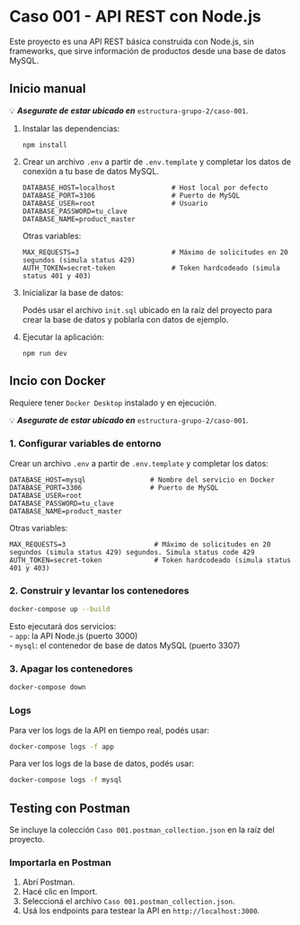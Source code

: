 # Caso 001 - API REST con Node.js

Este proyecto es una API REST básica construida con Node.js, sin frameworks, que sirve información de productos desde una base de datos MySQL.
               

## Inicio manual
💡 ***Asegurate de estar ubicado en*** `estructura-grupo-2/caso-001`.  

1. Instalar las dependencias:

    ```
    npm install
    ```

2. Crear un archivo `.env` a partir de `.env.template` y completar los datos de conexión a tu base de datos MySQL.
    ``` .env
   DATABASE_HOST=localhost              # Host local por defecto
   DATABASE_PORT=3306                   # Puerto de MySQL 
   DATABASE_USER=root                   # Usuario 
   DATABASE_PASSWORD=tu_clave  
   DATABASE_NAME=product_master       
   ```

   Otras variables:
   ``` .env
   MAX_REQUESTS=3                       # Máximo de solicitudes en 20 segundos (simula status 429)
   AUTH_TOKEN=secret-token              # Token hardcodeado (simula status 401 y 403)
   ```

4. Inicializar la base de datos:

    Podés usar el archivo `init.sql` ubicado en la raíz del proyecto para crear la base de datos y poblarla con datos de ejemplo.  

5. Ejecutar la aplicación:

    ```
    npm run dev
    ```
    
## Incio con Docker
Requiere tener `Docker Desktop` instalado y en ejecución.  
  
💡 ***Asegurate de estar ubicado en*** `estructura-grupo-2/caso-001`.

### 1. Configurar variables de entorno
   Crear un archivo `.env` a partir de `.env.template` y completar los datos:  
   ``` .env
   DATABASE_HOST=mysql                # Nombre del servicio en Docker
   DATABASE_PORT=3306                 # Puerto de MySQL 
   DATABASE_USER=root                 
   DATABASE_PASSWORD=tu_clave  
   DATABASE_NAME=product_master       
   ```

  Otras variables:
  ``` .env
  MAX_REQUESTS=3                      # Máximo de solicitudes en 20 segundos (simula status 429) segundos. Simula status code 429
  AUTH_TOKEN=secret-token             # Token hardcodeado (simula status 401 y 403)
  ```
### 2. Construir y levantar los contenedores  
   ``` bash
   docker-compose up --build
   ```

  Esto ejecutará dos servicios:  
     - `app`: la API Node.js (puerto 3000)  
     - `mysql`: el contenedor de base de datos MySQL (puerto 3307)  

### 3. Apagar los contenedores  
  ```bash
  docker-compose down
  ```

### Logs  
Para ver los logs de la API en tiempo real, podés usar:
```bash
docker-compose logs -f app
```

Para ver los logs de la base de datos, podés usar:  
```bash
docker-compose logs -f mysql
```

## Testing con Postman
Se incluye la colección `Caso 001.postman_collection.json` en la raíz del proyecto.

### Importarla en Postman
1. Abrí Postman.  
2. Hacé clic en Import.  
3. Seleccioná el archivo `Caso 001.postman_collection.json`.  
4. Usá los endpoints para testear la API en `http://localhost:3000`.  
